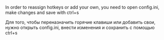 In order to reassign hotkeys or add your own, you need to open config.ini, make changes and save with ctrl+s


Для того, чтобы переназначить горячие клавиши или добавить свои, нужно открыть config.ini, внести изменения и сохранить с помощью ctrl+s
